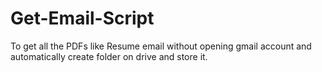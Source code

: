 # Get-Email-Script
To get all the PDFs like Resume email without opening gmail account and automatically create folder on drive and store it.
